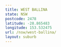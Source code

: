 ```yaml
---
title: WEST BALLINA
state: NSW
postcode: 2478
latitude: -28.865483
longitude: 153.532475
url: /nsw/west-ballina/
layout: suburb
---
```

